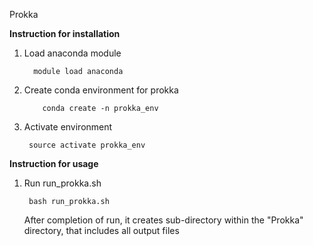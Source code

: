 Prokka

**********Instruction for installation**********
1. Load anaconda module
       
         module load anaconda
2. Create conda environment for prokka
           
           conda create -n prokka_env
3. Activate environment
        
        source activate prokka_env

**********Instruction for usage**********
1. Run run_prokka.sh
           
        bash run_prokka.sh

    After completion of run, it creates sub-directory within the "Prokka" directory, that includes all output files 

